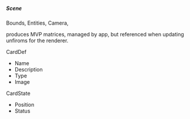 ##### Scene

Bounds,
Entities,
Camera,

produces MVP matrices, managed by app, but referenced when updating unfiroms for the renderer.

CardDef

- Name
- Description
- Type
- Image

CardState

- Position
- Status
